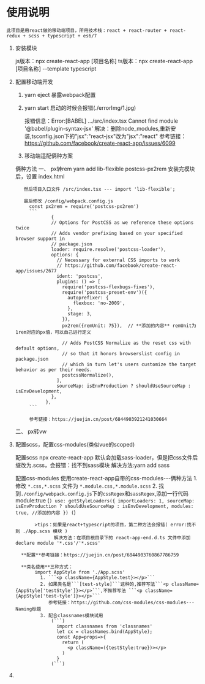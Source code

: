   # 使用说明

    此项目是用react做的移动端项目，所用技术栈：react + react-router + react-redux + scss + typescript + es6/7

  1. 安装模块

      js版本：npx create-react-app [项目名称]
      ts版本：npx create-react-app [项目名称] --template typescript

  2. 配置移动端开发

      1. yarn eject 暴露webpack配置

      2. yarn start 启动的时候会报错(./errorImg/1.jpg)

          报错信息：Error:[BABEL] .../src/index.tsx Cannot find module '@babel/plugin-syntax-jsx'
          解决：删除node_modules,重新安装,tsconfig.json下的"jsx":"react-jsx"改为"jsx":"react"
          参考链接：https://github.com/facebook/create-react-app/issues/6099

      3. 移动端适配俩种方案

        俩种方法
        一、 px转rem
            yarn add lib-flexible postcss-px2rem
            安装完模块后，设置 index.html
            <meta name="viewport" content="width=device-width,inital-scale=1.0,maximum-scale=1.0,minimum-scale=1.0,user-scalable=no">

            然后项目入口文件 /src/index.tsx --- import 'lib-flexible';

            最后修改 /config/webpack.config.js
              const px2rem = require('postcss-px2rem')
              ```
                      {
                      // Options for PostCSS as we reference these options twice
                      // Adds vendor prefixing based on your specified browser support in
                      // package.json
                      loader: require.resolve('postcss-loader'),
                      options: {
                        // Necessary for external CSS imports to work
                        // https://github.com/facebook/create-react-app/issues/2677
                        ident: 'postcss',
                        plugins: () => [
                          require('postcss-flexbugs-fixes'),
                          require('postcss-preset-env')({
                            autoprefixer: {
                              flexbox: 'no-2009',
                            },
                            stage: 3,
                          }),
                          px2rem({remUnit: 75}),  // **添加的内容** remUnit为1rem对应的px值，可以自己进行定义

                          // Adds PostCSS Normalize as the reset css with default options,
                          // so that it honors browserslist config in package.json
                          // which in turn let's users customize the target behavior as per their needs.
                          postcssNormalize(),
                        ],
                        sourceMap: isEnvProduction ? shouldUseSourceMap : isEnvDevelopment,
                      },
                    },
              ```

              参考链接：https://juejin.cn/post/6844903921241030664

        二、 px转vw



  3. 配置scss，配置css-modules(类似vue的scoped)

      配置scss
        npx create-react-app 默认会加载sass-loader，但是把css文件后缀改为.scss，会报错：找不到sass模块
        解决方法:yarn add sass

      配置css-modules
        使用create-react-app自带的css-modules---俩种方法
            1. 修改 ```*.css,*.scss``` 文件为 ```*.module.css,*.module.scss```
            2. 找到```./config/webpack.config.js```下的```cssRegex```和```sassRegex```,添加一行代码 module:true
                (```)
                  use: getStyleLoaders({
                  importLoaders: 1,
                  sourceMap: isEnvProduction
                    ? shouldUseSourceMap
                    : isEnvDevelopment,
                  modules: true, //添加的内容
                })
                (```)

                >tips：如果是react+typescript的项目，第二种方法会报错( error:找不到 ./App.scss 模块 )
                       解决方法：在项目根目录下的 react-app-end.d.ts 文件中添加 declare module '*.css'/'*.scss'

           **配置**参考链接：https://juejin.cn/post/6844903760867786759

           **类名使用**三种方式：
                import AppStyle from './App.scss'
                  1. ```<p className={AppStyle.test}></p>```
                  2. 如果类名是```[test-style]```这种的,推荐写法```<p className={AppStyle['testStyle']}></p>```,不推荐写法 ```<p className={AppStyle['test-tyle']}></p>```
                     参考链接：https://github.com/css-modules/css-modules---Naming标题
                  3. 配合classnames模块试用
                      (```)
                        import classnames from 'classnames'
                        let cx = classNames.bind(AppStyle);
                        const App=props=>{
                          return (
                            <p className=({testStyle:true})></p>
                          )
                        }
                      (```)

  4.





